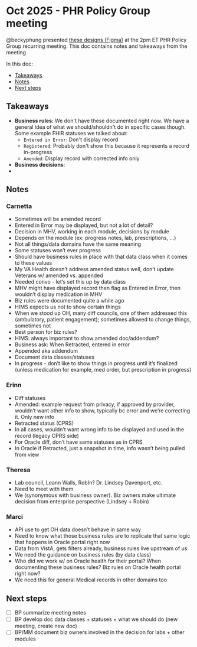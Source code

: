 # Oct 2025 - PHR Policy Group meeting
@beckyphung presented [these designs (Figma)](https://www.figma.com/design/gGU9oX4QVqbYdxzXfTqTEj/Medical-Records---Milestone-2?node-id=22075-8017&t=FOMbLVvfkZwHl6YH-1) at the 2pm ET PHR Policy Group recurring meeting. This doc contains notes and takeaways from the meeting

In this doc: 
- [Takeaways](#takeaways)
- [Notes](#notes)
- [Next steps](#next-steps)

## Takeaways
- **Business rules**: We don't have these documented right now. We have a general idea of what we should/shouldn't do in specific cases though. Some example FHIR statuses we talked about:
   - `Entered in Error`: Don't display record
   - `Registered`: Probably don't show this because it represents a record in-progress
   - `Amended`: Display record with corrected info only
- **Business decisions**:
- 


## Notes
### Carnetta
- Sometimes will be amended record
- Entered in Error may be displayed, but not a lot of detail?
- Decision in MHV, working in each module, decisions by module
- Depends on the module (ex: progress notes, lab, prescriptions, ...)
- Not all things/data domains have the same meaning
- Some statuses won’t ever progress
- Should have business rules in place with that data class when it comes to these values 
- My VA Health doesn’t address amended status well, don’t update Veterans w/ amended vs. appended
- Needed convo - let’s set this up by data class
- MHV might have displayed record then flag as Entered in Error, then wouldn’t display medication in MHV
- Biz rules were documented quite a while ago
- HIMS expects us not to show certain things
- When we stood up OH, many diff councils, one of them addressed this (ambulatory, patient engagement); sometimes allowed to change things, sometimes not
- Best person for biz rules? 
- HIMS: always important to show amended doc/addendum? 
- Business ask: When Retracted, entered in error
- Appended aka addendum
- Document data classes/statuses 
- In progress - don’t like to show things in progress until it’s finalized (unless medication for example, med order, but prescription in progress)

### Erinn
- Diff statuses
- Amended: example request from privacy, if approved by provider, wouldn’t want other info to show, typically bc error and we’re correcting it. Only new info
- Retracted status (CPRS)
- In all cases, wouldn’t want wrong info to be displayed and used in the record (legacy CPRS side) 
- For Oracle diff, don’t have same statuses as in CPRS
- In Oracle if Retracted, just a snapshot in time, info wasn’t being pulled from view

### Theresa
- Lab council, Leann Walls, RobIn? Dr. Lindsey Davenport, etc. 
- Need to meet with them
- We (synonymous with business owner). Biz owners make ultimate decision from enterprise perspective (Lindsey + Robin)

### Marci 
- API use to get OH data doesn’t behave in same way
- Need to know what those business rules are to replicate that same logic that happens in Oracle portal right now
- Data from VistA, gets filters already, business rules live upstream of us
- We need the guidance on business rules (by data class)
- Who did we work w/ on Oracle health for their portal? When documenting these business rules? Biz rules on Oracle health portal right now? 
- We need this for general Medical records in other domains too

## Next steps
- [ ] BP summarize meeting notes
- [ ] BP develop doc data classes + statuses + what we should do (new meeting, create new doc)
- [ ] BP/MM document biz owners involved in the decision for labs + other modules
